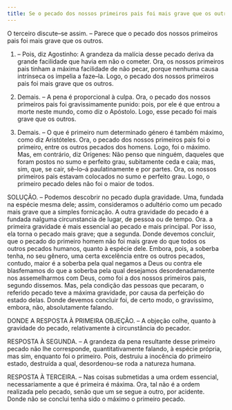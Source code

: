 ```yaml
---
title: Se o pecado dos nossos primeiros pais foi mais grave que os outros
---
```


O terceiro discute–se assim. – Parece que o pecado dos nossos primeiros pais foi mais grave que os outros.  

1. – Pois, diz Agostinho: A grandeza da malícia desse pecado deriva da grande facilidade que havia em não o cometer. Ora, os nossos primeiros pais tinham a máxima facilidade de não pecar, porque nenhuma causa intrínseca os impelia a faze–la. Logo, o pecado dos nossos primeiros pais foi mais grave que os outros.  

2. Demais. – A pena é proporcional à culpa. Ora, o pecado dos nossos primeiros pais foi gravissimamente punido: pois, por ele é que entrou a morte neste mundo, como diz o Apóstolo. Logo, esse pecado foi mais grave que os outros.  

3. Demais. – O que é primeiro num determinado género é também máximo, como diz Aristóteles. Ora, o pecado dos nossos primeiros pais foi o primeiro, entre os outros pecados dos homens. Logo, foi o máximo.  Mas, em contrário, diz Orígenes: Não penso que ninguém, daqueles que foram postos no sumo e perfeito grau, subitamente ceda e caia; mas, sim, que, se cair, sê–lo–á paulatinamente e por partes. Ora, os nossos primeiros pais estavam colocados no sumo e perfeito grau. Logo, o primeiro pecado deles não foi o maior de todos.  

SOLUÇÃO. – Podemos descobrir no pecado dupla gravidade. Uma, fundada na espécie mesma dele; assim, consideramos o adultério como um pecado mais grave que a simples fornicação. A outra gravidade do pecado é a fundada nalguma circunstancia de lugar, de pessoa ou de tempo. Ora. a primeira gravidade é mais essencial ao pecado e mais principal. Por isso, ela torna o pecado mais grave; que a segunda.  Donde devemos concluir, que o pecado do primeiro homem não foi mais grave do que todos os outros pecados humanos, quanto à espécie dele. Embora, pois, a soberba tenha, no seu gênero, uma certa excelência entre os outros pecados, contudo, maior é a soberba pela qual negamos a Deus ou contra ele blasfemamos do que a soberba pela qual desejamos desordenadamente nos assemelharmos com Deus, como foi a dos nossos primeiros pais, segundo dissemos. Mas, pela condição das pessoas que pecaram, o referido pecado teve a máxima gravidade, por causa da perfeição do estado delas. Donde devemos concluir foi, de certo modo, o gravíssimo, embora, não, absolutamente falando.  

DONDE A RESPOSTA À PRIMEIRA OBJEÇÃO. – A objeção colhe, quanto à gravidade do pecado, relativamente à circunstância do pecador.  

RESPOSTA À SEGUNDA. – A grandeza da pena resultante desse primeiro pecado não lhe corresponde, quantitativamente falando, à espécie própria, mas sim, enquanto foi o primeiro. Pois, destruiu a inocência do primeiro estado, destruída a qual, desordenou–se roda a natureza humana.  

RESPOSTA À TERCEIRA. – Nas coisas submetidas a uma ordem essencial, necessariamente a que é primeira é máxima. Ora, tal não é a ordem realizada pelo pecado, senão que um se segue a outro, por acidente. Donde não se conclui tenha sido o máximo o primeiro pecado.